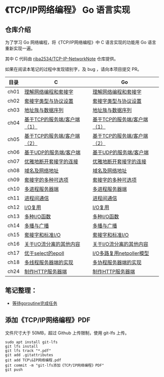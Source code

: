 # 《TCP/IP网络编程》 Go 语言实现

## 仓库介绍

为了学习 Go 网络编程，将《TCP/IP网络编程》中 C 语言实现的功能用 Go 语言重新实现一遍。

其中 C 代码由 [riba2534/TCP-IP-NetworkNote](https://github.com/riba2534/TCP-IP-NetworkNote) 仓库提供。

如果在阅读本笔记的过程中发现错别字，及 bug ，请向本项目提交 PR。

<!-- ## 目录 -->

| 目录 | C                                        | Go                                        |
| ---- | ---------------------------------------- | ----------------------------------------- |
| ch01 | [理解网络编程和套接字](./ch01/c/)        | [理解网络编程和套接字](./ch01/go/)        |
| ch02 | [套接字类型与协议设置](./ch02/c/)        | [套接字类型与协议设置](./ch02/go/)        |
| ch03 | [地址族与数据序列](./ch03/c/)            | [地址族与数据序列](./ch03/go/)            |
| ch04 | [基于TCP的服务端/客户端（1）](./ch04/c/) | [基于TCP的服务端/客户端（1）](./ch04/go/) |
| ch05 | [基于TCP的服务端/客户端（2）](./ch05/c/) | [基于TCP的服务端/客户端（2）](./ch05/go/) |
| ch06 | [基于UDP的服务端/客户端](./ch06/c/)      | [基于UDP的服务端/客户端](./ch06/go/)      |
| ch07 | [优雅地断开套接字的连接](./ch07/c/)      | [优雅地断开套接字的连接](./ch07/go/)      |
| ch08 | [域名及网络地址](./ch08/c/)              | [域名及网络地址](./ch08/go/)              |
| ch09 | [套接字的多种可选项](./ch09/c/)          | [套接字的多种可选项](./ch09/go/)          |
| ch10 | [多进程服务器端](./ch10/c/)              | [多进程服务器端](./ch10/go/)              |
| ch11 | [进程间通信](./ch11/c/)                  | [进程间通信](./ch11/go/)                  |
| ch12 | [I/O复用](./ch12/c/)                     | [I/O复用](./ch12/go/)                     |
| ch13 | [多种I/O函数](./ch13/c/)                 | [多种I/O函数](./ch13/go/)                 |
| ch14 | [多播与广播](./ch14/c/)                  | [多播与广播](./ch14/go/)                  |
| ch15 | [套接字和标准I/O](./ch15/c/)             | [套接字和标准I/O](./ch15/go/)             |
| ch16 | [关于I/O流分离的其他内容](./ch16/c/)     | [关于I/O流分离的其他内容](./ch16/go/)     |
| ch17 | [优于select的epoll](./ch17/c/)           | [I/O多路复用netpoller模型](./ch17/go/)    |
| ch18 | [多线程服务器端的实现](./ch18/c/)        | [多协程服务器端的实现](./ch18/go/)        |
| ch24 | [制作HTTP服务器端](./ch24/c/)            | [制作HTTP服务器端](./ch24/go/)            |

## 笔记整理：

- [等待goroutine完成任务](./notes/GO_等待goroutine完成任务.md)

## 添加《TCP/IP网络编程》PDF

文件尺寸大于 50MB，超过 Github 上传限制，使用 git-lfs 上传。

```shell
sudo apt install git-lfs
git lfs install
git lfs track "*.pdf"
git add .gitattributes
git add TCP\&IP网络编程.pdf
git commit -m "git-lfs添加《TCP/IP网络编程》PDF"
git push
```